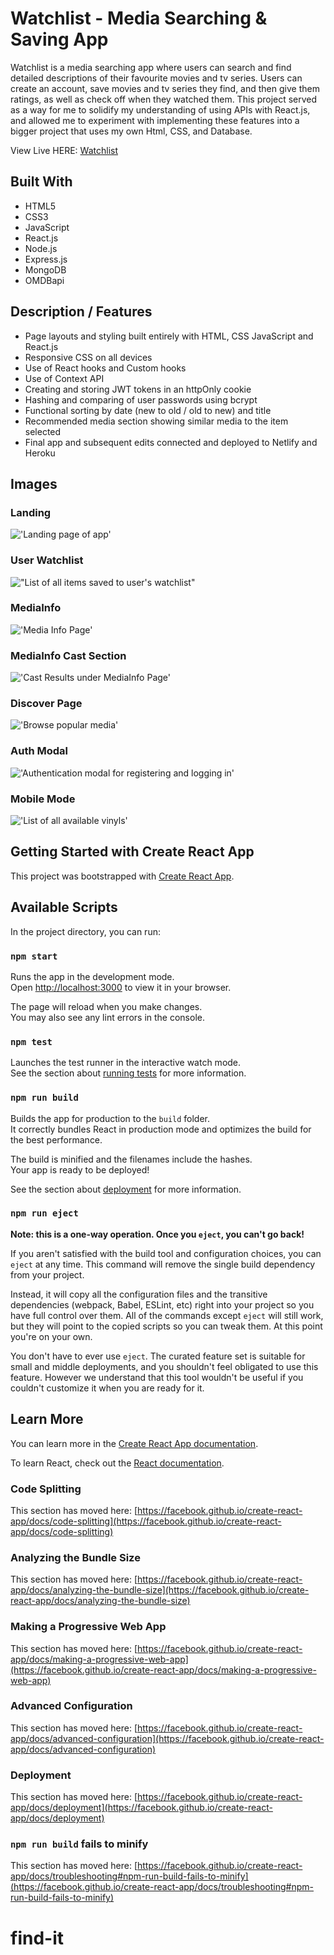 # Watchlist - Media Searching & Saving App
Watchlist is a media searching app where users can search and find detailed descriptions of their favourite movies and tv series. Users can create an account, save movies and tv series they find, and then give them ratings, as well as check off when they watched them. This project served as a way for me to solidify my understanding of using APIs with React.js, and allowed me to experiment with implementing these features into a bigger project that uses my own Html, CSS, and Database.

View Live HERE: [Watchlist](https://watchlist-client.netlify.app/)



## Built With
- HTML5
- CSS3
- JavaScript
- React.js
- Node.js
- Express.js
- MongoDB
- OMDBapi


## Description / Features
- Page layouts and styling built entirely with HTML, CSS JavaScript and React.js
- Responsive CSS on all devices
- Use of React hooks and Custom hooks
- Use of Context API
- Creating and storing JWT tokens in an httpOnly cookie
- Hashing and comparing of user passwords using bcrypt
- Functional sorting by date (new to old / old to new) and title
- Recommended media section showing similar media to the item selected
- Final app and subsequent edits connected and deployed to Netlify and Heroku




## Images



### Landing
!['Landing page of app'](https://github.com/JoshuaHaughton/watchlist/blob/main/client/docs/Landing.png)



### User Watchlist
!["List of all items saved to user's watchlist"](https://github.com/JoshuaHaughton/watchlist/blob/main/client/docs/UserWatchlist.png)



### MediaInfo
!['Media Info Page'](https://github.com/JoshuaHaughton/watchlist/blob/main/client/docs/MediaInfo.png)



### MediaInfo Cast Section
!['Cast Results under MediaInfo Page'](https://github.com/JoshuaHaughton/watchlist/blob/main/client/docs/MediaInfoCast.png)



### Discover Page
!['Browse popular media'](https://github.com/JoshuaHaughton/watchlist/blob/main/client/docs/Discover.png)



### Auth Modal
!['Authentication modal for registering and logging in'](https://github.com/JoshuaHaughton/watchlist/blob/main/client/docs/AuthModal.png)



### Mobile Mode
!['List of all available vinyls'](https://github.com/JoshuaHaughton/watchlist/blob/main/client/docs/MobileModePreview.png)









## Getting Started with Create React App

This project was bootstrapped with [Create React App](https://github.com/facebook/create-react-app).

## Available Scripts

In the project directory, you can run:

### `npm start`

Runs the app in the development mode.\
Open [http://localhost:3000](http://localhost:3000) to view it in your browser.

The page will reload when you make changes.\
You may also see any lint errors in the console.

### `npm test`

Launches the test runner in the interactive watch mode.\
See the section about [running tests](https://facebook.github.io/create-react-app/docs/running-tests) for more information.

### `npm run build`

Builds the app for production to the `build` folder.\
It correctly bundles React in production mode and optimizes the build for the best performance.

The build is minified and the filenames include the hashes.\
Your app is ready to be deployed!

See the section about [deployment](https://facebook.github.io/create-react-app/docs/deployment) for more information.

### `npm run eject`

**Note: this is a one-way operation. Once you `eject`, you can't go back!**

If you aren't satisfied with the build tool and configuration choices, you can `eject` at any time. This command will remove the single build dependency from your project.

Instead, it will copy all the configuration files and the transitive dependencies (webpack, Babel, ESLint, etc) right into your project so you have full control over them. All of the commands except `eject` will still work, but they will point to the copied scripts so you can tweak them. At this point you're on your own.

You don't have to ever use `eject`. The curated feature set is suitable for small and middle deployments, and you shouldn't feel obligated to use this feature. However we understand that this tool wouldn't be useful if you couldn't customize it when you are ready for it.

## Learn More

You can learn more in the [Create React App documentation](https://facebook.github.io/create-react-app/docs/getting-started).

To learn React, check out the [React documentation](https://reactjs.org/).

### Code Splitting

This section has moved here: [https://facebook.github.io/create-react-app/docs/code-splitting](https://facebook.github.io/create-react-app/docs/code-splitting)

### Analyzing the Bundle Size

This section has moved here: [https://facebook.github.io/create-react-app/docs/analyzing-the-bundle-size](https://facebook.github.io/create-react-app/docs/analyzing-the-bundle-size)

### Making a Progressive Web App

This section has moved here: [https://facebook.github.io/create-react-app/docs/making-a-progressive-web-app](https://facebook.github.io/create-react-app/docs/making-a-progressive-web-app)

### Advanced Configuration

This section has moved here: [https://facebook.github.io/create-react-app/docs/advanced-configuration](https://facebook.github.io/create-react-app/docs/advanced-configuration)

### Deployment

This section has moved here: [https://facebook.github.io/create-react-app/docs/deployment](https://facebook.github.io/create-react-app/docs/deployment)

### `npm run build` fails to minify

This section has moved here: [https://facebook.github.io/create-react-app/docs/troubleshooting#npm-run-build-fails-to-minify](https://facebook.github.io/create-react-app/docs/troubleshooting#npm-run-build-fails-to-minify)
# find-it
